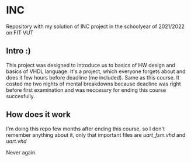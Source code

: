 # INC

Repository with my solution of INC project in the schoolyear of 2021/2022 on FIT VUT

## Intro :)

This project was designed to introduce us to basics of HW design and basics of VHDL language. It's a project, which everyone forgets about and does it few hours before deadline (me included). Same as this course.
It costed me two nights of mental breakdowns because deadline was right before first examination and was neccesary for ending this course succesfully.

## How does it work

I'm doing this repo few months after ending this course, so I don't remember anything about it, only that important files are *uart_fsm.vhd* and *uart.vhd*

Never again.